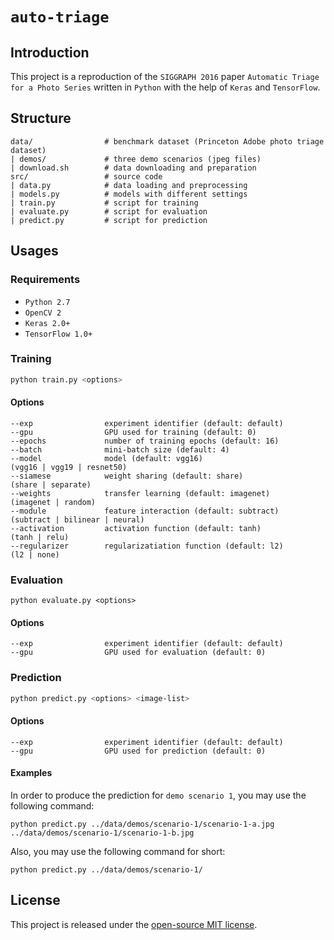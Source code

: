 # `auto-triage`

## Introduction
This project is a reproduction of the `SIGGRAPH 2016` paper `Automatic Triage for a Photo Series` written in `Python` with the help of `Keras` and `TensorFlow`.

## Structure
```
data/                # benchmark dataset (Princeton Adobe photo triage dataset)
| demos/             # three demo scenarios (jpeg files)
| download.sh        # data downloading and preparation
src/                 # source code
| data.py            # data loading and preprocessing
| models.py          # models with different settings
| train.py           # script for training
| evaluate.py        # script for evaluation
| predict.py         # script for prediction
```

## Usages

### Requirements
* `Python 2.7`
* `OpenCV 2`
* `Keras 2.0+`
* `TensorFlow 1.0+`

### Training
```bash
python train.py <options>
```

#### Options

```
--exp                experiment identifier (default: default)
--gpu                GPU used for training (default: 0)
--epochs             number of training epochs (default: 16)
--batch              mini-batch size (default: 4)
--model              model (default: vgg16)                          (vgg16 | vgg19 | resnet50)
--siamese            weight sharing (default: share)                 (share | separate)
--weights            transfer learning (default: imagenet)           (imagenet | random)
--module             feature interaction (default: subtract)         (subtract | bilinear | neural)
--activation         activation function (default: tanh)             (tanh | relu)
--regularizer        regularizatiation function (default: l2)        (l2 | none)
```

### Evaluation

```shell
python evaluate.py <options>
```

#### Options

```
--exp                experiment identifier (default: default)
--gpu                GPU used for evaluation (default: 0)
```

### Prediction

```bash
python predict.py <options> <image-list>
```

#### Options

```
--exp                experiment identifier (default: default)
--gpu                GPU used for prediction (default: 0)
```

#### Examples

In order to produce the prediction for `demo scenario 1`, you may use the following command:

```shell
python predict.py ../data/demos/scenario-1/scenario-1-a.jpg ../data/demos/scenario-1/scenario-1-b.jpg
```

Also, you may use the following command for short:

```shell
python predict.py ../data/demos/scenario-1/
```

## License

This project is released under the [open-source MIT license](https://github.com/zhijian-liu/auto-triage/blob/master/LICENSE).
